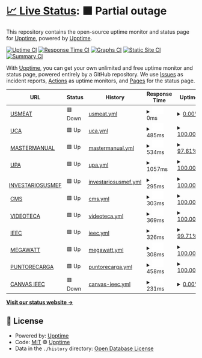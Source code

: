 # [📈 Live Status](https://monitor.designa.mx): <!--live status--> **🟧 Partial outage**

This repository contains the open-source uptime monitor and status page for [Upptime](https://upptime.js.org), powered by [Upptime](https://github.com/upptime/upptime).

[![Uptime CI](https://github.com/upptime/upptime/workflows/Uptime%20CI/badge.svg)](https://github.com/upptime/upptime/actions?query=workflow%3A%22Uptime+CI%22)
[![Response Time CI](https://github.com/upptime/upptime/workflows/Response%20Time%20CI/badge.svg)](https://github.com/upptime/upptime/actions?query=workflow%3A%22Response+Time+CI%22)
[![Graphs CI](https://github.com/upptime/upptime/workflows/Graphs%20CI/badge.svg)](https://github.com/upptime/upptime/actions?query=workflow%3A%22Graphs+CI%22)
[![Static Site CI](https://github.com/upptime/upptime/workflows/Static%20Site%20CI/badge.svg)](https://github.com/upptime/upptime/actions?query=workflow%3A%22Static+Site+CI%22)
[![Summary CI](https://github.com/upptime/upptime/workflows/Summary%20CI/badge.svg)](https://github.com/upptime/upptime/actions?query=workflow%3A%22Summary+CI%22)

With [Upptime](https://upptime.js.org), you can get your own unlimited and free uptime monitor and status page, powered entirely by a GitHub repository. We use [Issues](https://github.com/upptime/upptime/issues) as incident reports, [Actions](https://github.com/upptime/upptime/actions) as uptime monitors, and [Pages](https://monitor.designa.mx) for the status page.

<!--start: status pages-->
<!-- This summary is generated by Upptime (https://github.com/upptime/upptime) -->
<!-- Do not edit this manually, your changes will be overwritten -->
<!-- prettier-ignore -->
| URL | Status | History | Response Time | Uptime |
| --- | ------ | ------- | ------------- | ------ |
| <img alt="" src="https://icons.duckduckgo.com/ip3/usmeatlive.mx.ico" height="13"> [USMEAT](https://usmeatlive.mx/) | 🟥 Down | [usmeat.yml](https://github.com/DesignaAdmin/Monitor/commits/HEAD/history/usmeat.yml) | <details><summary><img alt="Response time graph" src="./graphs/usmeat/response-time-week.png" height="20"> 0ms</summary><br><a href="https://upptime.github.io/upptime/history/usmeat"><img alt="Response time 312" src="https://img.shields.io/endpoint?url=https%3A%2F%2Fraw.githubusercontent.com%2FDesignaAdmin%2FMonitor%2FHEAD%2Fapi%2Fusmeat%2Fresponse-time.json"></a><br><a href="https://upptime.github.io/upptime/history/usmeat"><img alt="24-hour response time 0" src="https://img.shields.io/endpoint?url=https%3A%2F%2Fraw.githubusercontent.com%2FDesignaAdmin%2FMonitor%2FHEAD%2Fapi%2Fusmeat%2Fresponse-time-day.json"></a><br><a href="https://upptime.github.io/upptime/history/usmeat"><img alt="7-day response time 0" src="https://img.shields.io/endpoint?url=https%3A%2F%2Fraw.githubusercontent.com%2FDesignaAdmin%2FMonitor%2FHEAD%2Fapi%2Fusmeat%2Fresponse-time-week.json"></a><br><a href="https://upptime.github.io/upptime/history/usmeat"><img alt="30-day response time 0" src="https://img.shields.io/endpoint?url=https%3A%2F%2Fraw.githubusercontent.com%2FDesignaAdmin%2FMonitor%2FHEAD%2Fapi%2Fusmeat%2Fresponse-time-month.json"></a><br><a href="https://upptime.github.io/upptime/history/usmeat"><img alt="1-year response time 331" src="https://img.shields.io/endpoint?url=https%3A%2F%2Fraw.githubusercontent.com%2FDesignaAdmin%2FMonitor%2FHEAD%2Fapi%2Fusmeat%2Fresponse-time-year.json"></a></details> | <details><summary><a href="https://upptime.github.io/upptime/history/usmeat">0.00%</a></summary><a href="https://upptime.github.io/upptime/history/usmeat"><img alt="All-time uptime 95.45%" src="https://img.shields.io/endpoint?url=https%3A%2F%2Fraw.githubusercontent.com%2FDesignaAdmin%2FMonitor%2FHEAD%2Fapi%2Fusmeat%2Fuptime.json"></a><br><a href="https://upptime.github.io/upptime/history/usmeat"><img alt="24-hour uptime 0.00%" src="https://img.shields.io/endpoint?url=https%3A%2F%2Fraw.githubusercontent.com%2FDesignaAdmin%2FMonitor%2FHEAD%2Fapi%2Fusmeat%2Fuptime-day.json"></a><br><a href="https://upptime.github.io/upptime/history/usmeat"><img alt="7-day uptime 0.00%" src="https://img.shields.io/endpoint?url=https%3A%2F%2Fraw.githubusercontent.com%2FDesignaAdmin%2FMonitor%2FHEAD%2Fapi%2Fusmeat%2Fuptime-week.json"></a><br><a href="https://upptime.github.io/upptime/history/usmeat"><img alt="30-day uptime 0.00%" src="https://img.shields.io/endpoint?url=https%3A%2F%2Fraw.githubusercontent.com%2FDesignaAdmin%2FMonitor%2FHEAD%2Fapi%2Fusmeat%2Fuptime-month.json"></a><br><a href="https://upptime.github.io/upptime/history/usmeat"><img alt="1-year uptime 89.58%" src="https://img.shields.io/endpoint?url=https%3A%2F%2Fraw.githubusercontent.com%2FDesignaAdmin%2FMonitor%2FHEAD%2Fapi%2Fusmeat%2Fuptime-year.json"></a></details>
| <img alt="" src="https://icons.duckduckgo.com/ip3/moodle.ucags.edu.mx.ico" height="13"> [UCA](https://moodle.ucags.edu.mx/) | 🟩 Up | [uca.yml](https://github.com/DesignaAdmin/Monitor/commits/HEAD/history/uca.yml) | <details><summary><img alt="Response time graph" src="./graphs/uca/response-time-week.png" height="20"> 485ms</summary><br><a href="https://upptime.github.io/upptime/history/uca"><img alt="Response time 580" src="https://img.shields.io/endpoint?url=https%3A%2F%2Fraw.githubusercontent.com%2FDesignaAdmin%2FMonitor%2FHEAD%2Fapi%2Fuca%2Fresponse-time.json"></a><br><a href="https://upptime.github.io/upptime/history/uca"><img alt="24-hour response time 484" src="https://img.shields.io/endpoint?url=https%3A%2F%2Fraw.githubusercontent.com%2FDesignaAdmin%2FMonitor%2FHEAD%2Fapi%2Fuca%2Fresponse-time-day.json"></a><br><a href="https://upptime.github.io/upptime/history/uca"><img alt="7-day response time 485" src="https://img.shields.io/endpoint?url=https%3A%2F%2Fraw.githubusercontent.com%2FDesignaAdmin%2FMonitor%2FHEAD%2Fapi%2Fuca%2Fresponse-time-week.json"></a><br><a href="https://upptime.github.io/upptime/history/uca"><img alt="30-day response time 476" src="https://img.shields.io/endpoint?url=https%3A%2F%2Fraw.githubusercontent.com%2FDesignaAdmin%2FMonitor%2FHEAD%2Fapi%2Fuca%2Fresponse-time-month.json"></a><br><a href="https://upptime.github.io/upptime/history/uca"><img alt="1-year response time 547" src="https://img.shields.io/endpoint?url=https%3A%2F%2Fraw.githubusercontent.com%2FDesignaAdmin%2FMonitor%2FHEAD%2Fapi%2Fuca%2Fresponse-time-year.json"></a></details> | <details><summary><a href="https://upptime.github.io/upptime/history/uca">100.00%</a></summary><a href="https://upptime.github.io/upptime/history/uca"><img alt="All-time uptime 99.85%" src="https://img.shields.io/endpoint?url=https%3A%2F%2Fraw.githubusercontent.com%2FDesignaAdmin%2FMonitor%2FHEAD%2Fapi%2Fuca%2Fuptime.json"></a><br><a href="https://upptime.github.io/upptime/history/uca"><img alt="24-hour uptime 100.00%" src="https://img.shields.io/endpoint?url=https%3A%2F%2Fraw.githubusercontent.com%2FDesignaAdmin%2FMonitor%2FHEAD%2Fapi%2Fuca%2Fuptime-day.json"></a><br><a href="https://upptime.github.io/upptime/history/uca"><img alt="7-day uptime 100.00%" src="https://img.shields.io/endpoint?url=https%3A%2F%2Fraw.githubusercontent.com%2FDesignaAdmin%2FMonitor%2FHEAD%2Fapi%2Fuca%2Fuptime-week.json"></a><br><a href="https://upptime.github.io/upptime/history/uca"><img alt="30-day uptime 100.00%" src="https://img.shields.io/endpoint?url=https%3A%2F%2Fraw.githubusercontent.com%2FDesignaAdmin%2FMonitor%2FHEAD%2Fapi%2Fuca%2Fuptime-month.json"></a><br><a href="https://upptime.github.io/upptime/history/uca"><img alt="1-year uptime 99.82%" src="https://img.shields.io/endpoint?url=https%3A%2F%2Fraw.githubusercontent.com%2FDesignaAdmin%2FMonitor%2FHEAD%2Fapi%2Fuca%2Fuptime-year.json"></a></details>
| <img alt="" src="https://icons.duckduckgo.com/ip3/mastermanual.mx.ico" height="13"> [MASTERMANUAL](https://mastermanual.mx/) | 🟩 Up | [mastermanual.yml](https://github.com/DesignaAdmin/Monitor/commits/HEAD/history/mastermanual.yml) | <details><summary><img alt="Response time graph" src="./graphs/mastermanual/response-time-week.png" height="20"> 534ms</summary><br><a href="https://upptime.github.io/upptime/history/mastermanual"><img alt="Response time 312" src="https://img.shields.io/endpoint?url=https%3A%2F%2Fraw.githubusercontent.com%2FDesignaAdmin%2FMonitor%2FHEAD%2Fapi%2Fmastermanual%2Fresponse-time.json"></a><br><a href="https://upptime.github.io/upptime/history/mastermanual"><img alt="24-hour response time 330" src="https://img.shields.io/endpoint?url=https%3A%2F%2Fraw.githubusercontent.com%2FDesignaAdmin%2FMonitor%2FHEAD%2Fapi%2Fmastermanual%2Fresponse-time-day.json"></a><br><a href="https://upptime.github.io/upptime/history/mastermanual"><img alt="7-day response time 534" src="https://img.shields.io/endpoint?url=https%3A%2F%2Fraw.githubusercontent.com%2FDesignaAdmin%2FMonitor%2FHEAD%2Fapi%2Fmastermanual%2Fresponse-time-week.json"></a><br><a href="https://upptime.github.io/upptime/history/mastermanual"><img alt="30-day response time 380" src="https://img.shields.io/endpoint?url=https%3A%2F%2Fraw.githubusercontent.com%2FDesignaAdmin%2FMonitor%2FHEAD%2Fapi%2Fmastermanual%2Fresponse-time-month.json"></a><br><a href="https://upptime.github.io/upptime/history/mastermanual"><img alt="1-year response time 325" src="https://img.shields.io/endpoint?url=https%3A%2F%2Fraw.githubusercontent.com%2FDesignaAdmin%2FMonitor%2FHEAD%2Fapi%2Fmastermanual%2Fresponse-time-year.json"></a></details> | <details><summary><a href="https://upptime.github.io/upptime/history/mastermanual">97.61%</a></summary><a href="https://upptime.github.io/upptime/history/mastermanual"><img alt="All-time uptime 99.88%" src="https://img.shields.io/endpoint?url=https%3A%2F%2Fraw.githubusercontent.com%2FDesignaAdmin%2FMonitor%2FHEAD%2Fapi%2Fmastermanual%2Fuptime.json"></a><br><a href="https://upptime.github.io/upptime/history/mastermanual"><img alt="24-hour uptime 100.00%" src="https://img.shields.io/endpoint?url=https%3A%2F%2Fraw.githubusercontent.com%2FDesignaAdmin%2FMonitor%2FHEAD%2Fapi%2Fmastermanual%2Fuptime-day.json"></a><br><a href="https://upptime.github.io/upptime/history/mastermanual"><img alt="7-day uptime 97.61%" src="https://img.shields.io/endpoint?url=https%3A%2F%2Fraw.githubusercontent.com%2FDesignaAdmin%2FMonitor%2FHEAD%2Fapi%2Fmastermanual%2Fuptime-week.json"></a><br><a href="https://upptime.github.io/upptime/history/mastermanual"><img alt="30-day uptime 99.37%" src="https://img.shields.io/endpoint?url=https%3A%2F%2Fraw.githubusercontent.com%2FDesignaAdmin%2FMonitor%2FHEAD%2Fapi%2Fmastermanual%2Fuptime-month.json"></a><br><a href="https://upptime.github.io/upptime/history/mastermanual"><img alt="1-year uptime 99.89%" src="https://img.shields.io/endpoint?url=https%3A%2F%2Fraw.githubusercontent.com%2FDesignaAdmin%2FMonitor%2FHEAD%2Fapi%2Fmastermanual%2Fuptime-year.json"></a></details>
| <img alt="" src="https://icons.duckduckgo.com/ip3/upa.edu.mx.ico" height="13"> [UPA](https://upa.edu.mx/) | 🟩 Up | [upa.yml](https://github.com/DesignaAdmin/Monitor/commits/HEAD/history/upa.yml) | <details><summary><img alt="Response time graph" src="./graphs/upa/response-time-week.png" height="20"> 1057ms</summary><br><a href="https://upptime.github.io/upptime/history/upa"><img alt="Response time 777" src="https://img.shields.io/endpoint?url=https%3A%2F%2Fraw.githubusercontent.com%2FDesignaAdmin%2FMonitor%2FHEAD%2Fapi%2Fupa%2Fresponse-time.json"></a><br><a href="https://upptime.github.io/upptime/history/upa"><img alt="24-hour response time 976" src="https://img.shields.io/endpoint?url=https%3A%2F%2Fraw.githubusercontent.com%2FDesignaAdmin%2FMonitor%2FHEAD%2Fapi%2Fupa%2Fresponse-time-day.json"></a><br><a href="https://upptime.github.io/upptime/history/upa"><img alt="7-day response time 1057" src="https://img.shields.io/endpoint?url=https%3A%2F%2Fraw.githubusercontent.com%2FDesignaAdmin%2FMonitor%2FHEAD%2Fapi%2Fupa%2Fresponse-time-week.json"></a><br><a href="https://upptime.github.io/upptime/history/upa"><img alt="30-day response time 1194" src="https://img.shields.io/endpoint?url=https%3A%2F%2Fraw.githubusercontent.com%2FDesignaAdmin%2FMonitor%2FHEAD%2Fapi%2Fupa%2Fresponse-time-month.json"></a><br><a href="https://upptime.github.io/upptime/history/upa"><img alt="1-year response time 811" src="https://img.shields.io/endpoint?url=https%3A%2F%2Fraw.githubusercontent.com%2FDesignaAdmin%2FMonitor%2FHEAD%2Fapi%2Fupa%2Fresponse-time-year.json"></a></details> | <details><summary><a href="https://upptime.github.io/upptime/history/upa">100.00%</a></summary><a href="https://upptime.github.io/upptime/history/upa"><img alt="All-time uptime 99.96%" src="https://img.shields.io/endpoint?url=https%3A%2F%2Fraw.githubusercontent.com%2FDesignaAdmin%2FMonitor%2FHEAD%2Fapi%2Fupa%2Fuptime.json"></a><br><a href="https://upptime.github.io/upptime/history/upa"><img alt="24-hour uptime 100.00%" src="https://img.shields.io/endpoint?url=https%3A%2F%2Fraw.githubusercontent.com%2FDesignaAdmin%2FMonitor%2FHEAD%2Fapi%2Fupa%2Fuptime-day.json"></a><br><a href="https://upptime.github.io/upptime/history/upa"><img alt="7-day uptime 100.00%" src="https://img.shields.io/endpoint?url=https%3A%2F%2Fraw.githubusercontent.com%2FDesignaAdmin%2FMonitor%2FHEAD%2Fapi%2Fupa%2Fuptime-week.json"></a><br><a href="https://upptime.github.io/upptime/history/upa"><img alt="30-day uptime 100.00%" src="https://img.shields.io/endpoint?url=https%3A%2F%2Fraw.githubusercontent.com%2FDesignaAdmin%2FMonitor%2FHEAD%2Fapi%2Fupa%2Fuptime-month.json"></a><br><a href="https://upptime.github.io/upptime/history/upa"><img alt="1-year uptime 99.98%" src="https://img.shields.io/endpoint?url=https%3A%2F%2Fraw.githubusercontent.com%2FDesignaAdmin%2FMonitor%2FHEAD%2Fapi%2Fupa%2Fuptime-year.json"></a></details>
| <img alt="" src="https://icons.duckduckgo.com/ip3/inventariousmef.com.mx.ico" height="13"> [INVESTARIOSUSMEF](https://inventariousmef.com.mx/) | 🟩 Up | [investariosusmef.yml](https://github.com/DesignaAdmin/Monitor/commits/HEAD/history/investariosusmef.yml) | <details><summary><img alt="Response time graph" src="./graphs/investariosusmef/response-time-week.png" height="20"> 295ms</summary><br><a href="https://upptime.github.io/upptime/history/investariosusmef"><img alt="Response time 297" src="https://img.shields.io/endpoint?url=https%3A%2F%2Fraw.githubusercontent.com%2FDesignaAdmin%2FMonitor%2FHEAD%2Fapi%2Finvestariosusmef%2Fresponse-time.json"></a><br><a href="https://upptime.github.io/upptime/history/investariosusmef"><img alt="24-hour response time 308" src="https://img.shields.io/endpoint?url=https%3A%2F%2Fraw.githubusercontent.com%2FDesignaAdmin%2FMonitor%2FHEAD%2Fapi%2Finvestariosusmef%2Fresponse-time-day.json"></a><br><a href="https://upptime.github.io/upptime/history/investariosusmef"><img alt="7-day response time 295" src="https://img.shields.io/endpoint?url=https%3A%2F%2Fraw.githubusercontent.com%2FDesignaAdmin%2FMonitor%2FHEAD%2Fapi%2Finvestariosusmef%2Fresponse-time-week.json"></a><br><a href="https://upptime.github.io/upptime/history/investariosusmef"><img alt="30-day response time 268" src="https://img.shields.io/endpoint?url=https%3A%2F%2Fraw.githubusercontent.com%2FDesignaAdmin%2FMonitor%2FHEAD%2Fapi%2Finvestariosusmef%2Fresponse-time-month.json"></a><br><a href="https://upptime.github.io/upptime/history/investariosusmef"><img alt="1-year response time 310" src="https://img.shields.io/endpoint?url=https%3A%2F%2Fraw.githubusercontent.com%2FDesignaAdmin%2FMonitor%2FHEAD%2Fapi%2Finvestariosusmef%2Fresponse-time-year.json"></a></details> | <details><summary><a href="https://upptime.github.io/upptime/history/investariosusmef">100.00%</a></summary><a href="https://upptime.github.io/upptime/history/investariosusmef"><img alt="All-time uptime 99.05%" src="https://img.shields.io/endpoint?url=https%3A%2F%2Fraw.githubusercontent.com%2FDesignaAdmin%2FMonitor%2FHEAD%2Fapi%2Finvestariosusmef%2Fuptime.json"></a><br><a href="https://upptime.github.io/upptime/history/investariosusmef"><img alt="24-hour uptime 100.00%" src="https://img.shields.io/endpoint?url=https%3A%2F%2Fraw.githubusercontent.com%2FDesignaAdmin%2FMonitor%2FHEAD%2Fapi%2Finvestariosusmef%2Fuptime-day.json"></a><br><a href="https://upptime.github.io/upptime/history/investariosusmef"><img alt="7-day uptime 100.00%" src="https://img.shields.io/endpoint?url=https%3A%2F%2Fraw.githubusercontent.com%2FDesignaAdmin%2FMonitor%2FHEAD%2Fapi%2Finvestariosusmef%2Fuptime-week.json"></a><br><a href="https://upptime.github.io/upptime/history/investariosusmef"><img alt="30-day uptime 100.00%" src="https://img.shields.io/endpoint?url=https%3A%2F%2Fraw.githubusercontent.com%2FDesignaAdmin%2FMonitor%2FHEAD%2Fapi%2Finvestariosusmef%2Fuptime-month.json"></a><br><a href="https://upptime.github.io/upptime/history/investariosusmef"><img alt="1-year uptime 97.96%" src="https://img.shields.io/endpoint?url=https%3A%2F%2Fraw.githubusercontent.com%2FDesignaAdmin%2FMonitor%2FHEAD%2Fapi%2Finvestariosusmef%2Fuptime-year.json"></a></details>
| <img alt="" src="https://icons.duckduckgo.com/ip3/cms.designa.mx.ico" height="13"> [CMS](https://cms.designa.mx/) | 🟩 Up | [cms.yml](https://github.com/DesignaAdmin/Monitor/commits/HEAD/history/cms.yml) | <details><summary><img alt="Response time graph" src="./graphs/cms/response-time-week.png" height="20"> 303ms</summary><br><a href="https://upptime.github.io/upptime/history/cms"><img alt="Response time 293" src="https://img.shields.io/endpoint?url=https%3A%2F%2Fraw.githubusercontent.com%2FDesignaAdmin%2FMonitor%2FHEAD%2Fapi%2Fcms%2Fresponse-time.json"></a><br><a href="https://upptime.github.io/upptime/history/cms"><img alt="24-hour response time 359" src="https://img.shields.io/endpoint?url=https%3A%2F%2Fraw.githubusercontent.com%2FDesignaAdmin%2FMonitor%2FHEAD%2Fapi%2Fcms%2Fresponse-time-day.json"></a><br><a href="https://upptime.github.io/upptime/history/cms"><img alt="7-day response time 303" src="https://img.shields.io/endpoint?url=https%3A%2F%2Fraw.githubusercontent.com%2FDesignaAdmin%2FMonitor%2FHEAD%2Fapi%2Fcms%2Fresponse-time-week.json"></a><br><a href="https://upptime.github.io/upptime/history/cms"><img alt="30-day response time 264" src="https://img.shields.io/endpoint?url=https%3A%2F%2Fraw.githubusercontent.com%2FDesignaAdmin%2FMonitor%2FHEAD%2Fapi%2Fcms%2Fresponse-time-month.json"></a><br><a href="https://upptime.github.io/upptime/history/cms"><img alt="1-year response time 309" src="https://img.shields.io/endpoint?url=https%3A%2F%2Fraw.githubusercontent.com%2FDesignaAdmin%2FMonitor%2FHEAD%2Fapi%2Fcms%2Fresponse-time-year.json"></a></details> | <details><summary><a href="https://upptime.github.io/upptime/history/cms">100.00%</a></summary><a href="https://upptime.github.io/upptime/history/cms"><img alt="All-time uptime 99.92%" src="https://img.shields.io/endpoint?url=https%3A%2F%2Fraw.githubusercontent.com%2FDesignaAdmin%2FMonitor%2FHEAD%2Fapi%2Fcms%2Fuptime.json"></a><br><a href="https://upptime.github.io/upptime/history/cms"><img alt="24-hour uptime 100.00%" src="https://img.shields.io/endpoint?url=https%3A%2F%2Fraw.githubusercontent.com%2FDesignaAdmin%2FMonitor%2FHEAD%2Fapi%2Fcms%2Fuptime-day.json"></a><br><a href="https://upptime.github.io/upptime/history/cms"><img alt="7-day uptime 100.00%" src="https://img.shields.io/endpoint?url=https%3A%2F%2Fraw.githubusercontent.com%2FDesignaAdmin%2FMonitor%2FHEAD%2Fapi%2Fcms%2Fuptime-week.json"></a><br><a href="https://upptime.github.io/upptime/history/cms"><img alt="30-day uptime 99.87%" src="https://img.shields.io/endpoint?url=https%3A%2F%2Fraw.githubusercontent.com%2FDesignaAdmin%2FMonitor%2FHEAD%2Fapi%2Fcms%2Fuptime-month.json"></a><br><a href="https://upptime.github.io/upptime/history/cms"><img alt="1-year uptime 99.99%" src="https://img.shields.io/endpoint?url=https%3A%2F%2Fraw.githubusercontent.com%2FDesignaAdmin%2FMonitor%2FHEAD%2Fapi%2Fcms%2Fuptime-year.json"></a></details>
| <img alt="" src="https://icons.duckduckgo.com/ip3/videotec.americansoftwoodsmexico.com.ico" height="13"> [VIDEOTECA](https://videotec.americansoftwoodsmexico.com/) | 🟩 Up | [videoteca.yml](https://github.com/DesignaAdmin/Monitor/commits/HEAD/history/videoteca.yml) | <details><summary><img alt="Response time graph" src="./graphs/videoteca/response-time-week.png" height="20"> 369ms</summary><br><a href="https://upptime.github.io/upptime/history/videoteca"><img alt="Response time 378" src="https://img.shields.io/endpoint?url=https%3A%2F%2Fraw.githubusercontent.com%2FDesignaAdmin%2FMonitor%2FHEAD%2Fapi%2Fvideoteca%2Fresponse-time.json"></a><br><a href="https://upptime.github.io/upptime/history/videoteca"><img alt="24-hour response time 364" src="https://img.shields.io/endpoint?url=https%3A%2F%2Fraw.githubusercontent.com%2FDesignaAdmin%2FMonitor%2FHEAD%2Fapi%2Fvideoteca%2Fresponse-time-day.json"></a><br><a href="https://upptime.github.io/upptime/history/videoteca"><img alt="7-day response time 369" src="https://img.shields.io/endpoint?url=https%3A%2F%2Fraw.githubusercontent.com%2FDesignaAdmin%2FMonitor%2FHEAD%2Fapi%2Fvideoteca%2Fresponse-time-week.json"></a><br><a href="https://upptime.github.io/upptime/history/videoteca"><img alt="30-day response time 336" src="https://img.shields.io/endpoint?url=https%3A%2F%2Fraw.githubusercontent.com%2FDesignaAdmin%2FMonitor%2FHEAD%2Fapi%2Fvideoteca%2Fresponse-time-month.json"></a><br><a href="https://upptime.github.io/upptime/history/videoteca"><img alt="1-year response time 392" src="https://img.shields.io/endpoint?url=https%3A%2F%2Fraw.githubusercontent.com%2FDesignaAdmin%2FMonitor%2FHEAD%2Fapi%2Fvideoteca%2Fresponse-time-year.json"></a></details> | <details><summary><a href="https://upptime.github.io/upptime/history/videoteca">100.00%</a></summary><a href="https://upptime.github.io/upptime/history/videoteca"><img alt="All-time uptime 98.60%" src="https://img.shields.io/endpoint?url=https%3A%2F%2Fraw.githubusercontent.com%2FDesignaAdmin%2FMonitor%2FHEAD%2Fapi%2Fvideoteca%2Fuptime.json"></a><br><a href="https://upptime.github.io/upptime/history/videoteca"><img alt="24-hour uptime 100.00%" src="https://img.shields.io/endpoint?url=https%3A%2F%2Fraw.githubusercontent.com%2FDesignaAdmin%2FMonitor%2FHEAD%2Fapi%2Fvideoteca%2Fuptime-day.json"></a><br><a href="https://upptime.github.io/upptime/history/videoteca"><img alt="7-day uptime 100.00%" src="https://img.shields.io/endpoint?url=https%3A%2F%2Fraw.githubusercontent.com%2FDesignaAdmin%2FMonitor%2FHEAD%2Fapi%2Fvideoteca%2Fuptime-week.json"></a><br><a href="https://upptime.github.io/upptime/history/videoteca"><img alt="30-day uptime 89.50%" src="https://img.shields.io/endpoint?url=https%3A%2F%2Fraw.githubusercontent.com%2FDesignaAdmin%2FMonitor%2FHEAD%2Fapi%2Fvideoteca%2Fuptime-month.json"></a><br><a href="https://upptime.github.io/upptime/history/videoteca"><img alt="1-year uptime 96.93%" src="https://img.shields.io/endpoint?url=https%3A%2F%2Fraw.githubusercontent.com%2FDesignaAdmin%2FMonitor%2FHEAD%2Fapi%2Fvideoteca%2Fuptime-year.json"></a></details>
| <img alt="" src="https://icons.duckduckgo.com/ip3/ieec.mx.ico" height="13"> [IEEC](https://ieec.mx/) | 🟩 Up | [ieec.yml](https://github.com/DesignaAdmin/Monitor/commits/HEAD/history/ieec.yml) | <details><summary><img alt="Response time graph" src="./graphs/ieec/response-time-week.png" height="20"> 326ms</summary><br><a href="https://upptime.github.io/upptime/history/ieec"><img alt="Response time 302" src="https://img.shields.io/endpoint?url=https%3A%2F%2Fraw.githubusercontent.com%2FDesignaAdmin%2FMonitor%2FHEAD%2Fapi%2Fieec%2Fresponse-time.json"></a><br><a href="https://upptime.github.io/upptime/history/ieec"><img alt="24-hour response time 326" src="https://img.shields.io/endpoint?url=https%3A%2F%2Fraw.githubusercontent.com%2FDesignaAdmin%2FMonitor%2FHEAD%2Fapi%2Fieec%2Fresponse-time-day.json"></a><br><a href="https://upptime.github.io/upptime/history/ieec"><img alt="7-day response time 326" src="https://img.shields.io/endpoint?url=https%3A%2F%2Fraw.githubusercontent.com%2FDesignaAdmin%2FMonitor%2FHEAD%2Fapi%2Fieec%2Fresponse-time-week.json"></a><br><a href="https://upptime.github.io/upptime/history/ieec"><img alt="30-day response time 281" src="https://img.shields.io/endpoint?url=https%3A%2F%2Fraw.githubusercontent.com%2FDesignaAdmin%2FMonitor%2FHEAD%2Fapi%2Fieec%2Fresponse-time-month.json"></a><br><a href="https://upptime.github.io/upptime/history/ieec"><img alt="1-year response time 327" src="https://img.shields.io/endpoint?url=https%3A%2F%2Fraw.githubusercontent.com%2FDesignaAdmin%2FMonitor%2FHEAD%2Fapi%2Fieec%2Fresponse-time-year.json"></a></details> | <details><summary><a href="https://upptime.github.io/upptime/history/ieec">99.71%</a></summary><a href="https://upptime.github.io/upptime/history/ieec"><img alt="All-time uptime 99.77%" src="https://img.shields.io/endpoint?url=https%3A%2F%2Fraw.githubusercontent.com%2FDesignaAdmin%2FMonitor%2FHEAD%2Fapi%2Fieec%2Fuptime.json"></a><br><a href="https://upptime.github.io/upptime/history/ieec"><img alt="24-hour uptime 97.95%" src="https://img.shields.io/endpoint?url=https%3A%2F%2Fraw.githubusercontent.com%2FDesignaAdmin%2FMonitor%2FHEAD%2Fapi%2Fieec%2Fuptime-day.json"></a><br><a href="https://upptime.github.io/upptime/history/ieec"><img alt="7-day uptime 99.71%" src="https://img.shields.io/endpoint?url=https%3A%2F%2Fraw.githubusercontent.com%2FDesignaAdmin%2FMonitor%2FHEAD%2Fapi%2Fieec%2Fuptime-week.json"></a><br><a href="https://upptime.github.io/upptime/history/ieec"><img alt="30-day uptime 99.93%" src="https://img.shields.io/endpoint?url=https%3A%2F%2Fraw.githubusercontent.com%2FDesignaAdmin%2FMonitor%2FHEAD%2Fapi%2Fieec%2Fuptime-month.json"></a><br><a href="https://upptime.github.io/upptime/history/ieec"><img alt="1-year uptime 99.69%" src="https://img.shields.io/endpoint?url=https%3A%2F%2Fraw.githubusercontent.com%2FDesignaAdmin%2FMonitor%2FHEAD%2Fapi%2Fieec%2Fuptime-year.json"></a></details>
| <img alt="" src="https://icons.duckduckgo.com/ip3/megawatt.com.mx.ico" height="13"> [MEGAWATT](https://megawatt.com.mx/) | 🟩 Up | [megawatt.yml](https://github.com/DesignaAdmin/Monitor/commits/HEAD/history/megawatt.yml) | <details><summary><img alt="Response time graph" src="./graphs/megawatt/response-time-week.png" height="20"> 308ms</summary><br><a href="https://upptime.github.io/upptime/history/megawatt"><img alt="Response time 305" src="https://img.shields.io/endpoint?url=https%3A%2F%2Fraw.githubusercontent.com%2FDesignaAdmin%2FMonitor%2FHEAD%2Fapi%2Fmegawatt%2Fresponse-time.json"></a><br><a href="https://upptime.github.io/upptime/history/megawatt"><img alt="24-hour response time 322" src="https://img.shields.io/endpoint?url=https%3A%2F%2Fraw.githubusercontent.com%2FDesignaAdmin%2FMonitor%2FHEAD%2Fapi%2Fmegawatt%2Fresponse-time-day.json"></a><br><a href="https://upptime.github.io/upptime/history/megawatt"><img alt="7-day response time 308" src="https://img.shields.io/endpoint?url=https%3A%2F%2Fraw.githubusercontent.com%2FDesignaAdmin%2FMonitor%2FHEAD%2Fapi%2Fmegawatt%2Fresponse-time-week.json"></a><br><a href="https://upptime.github.io/upptime/history/megawatt"><img alt="30-day response time 298" src="https://img.shields.io/endpoint?url=https%3A%2F%2Fraw.githubusercontent.com%2FDesignaAdmin%2FMonitor%2FHEAD%2Fapi%2Fmegawatt%2Fresponse-time-month.json"></a><br><a href="https://upptime.github.io/upptime/history/megawatt"><img alt="1-year response time 322" src="https://img.shields.io/endpoint?url=https%3A%2F%2Fraw.githubusercontent.com%2FDesignaAdmin%2FMonitor%2FHEAD%2Fapi%2Fmegawatt%2Fresponse-time-year.json"></a></details> | <details><summary><a href="https://upptime.github.io/upptime/history/megawatt">100.00%</a></summary><a href="https://upptime.github.io/upptime/history/megawatt"><img alt="All-time uptime 99.93%" src="https://img.shields.io/endpoint?url=https%3A%2F%2Fraw.githubusercontent.com%2FDesignaAdmin%2FMonitor%2FHEAD%2Fapi%2Fmegawatt%2Fuptime.json"></a><br><a href="https://upptime.github.io/upptime/history/megawatt"><img alt="24-hour uptime 100.00%" src="https://img.shields.io/endpoint?url=https%3A%2F%2Fraw.githubusercontent.com%2FDesignaAdmin%2FMonitor%2FHEAD%2Fapi%2Fmegawatt%2Fuptime-day.json"></a><br><a href="https://upptime.github.io/upptime/history/megawatt"><img alt="7-day uptime 100.00%" src="https://img.shields.io/endpoint?url=https%3A%2F%2Fraw.githubusercontent.com%2FDesignaAdmin%2FMonitor%2FHEAD%2Fapi%2Fmegawatt%2Fuptime-week.json"></a><br><a href="https://upptime.github.io/upptime/history/megawatt"><img alt="30-day uptime 100.00%" src="https://img.shields.io/endpoint?url=https%3A%2F%2Fraw.githubusercontent.com%2FDesignaAdmin%2FMonitor%2FHEAD%2Fapi%2Fmegawatt%2Fuptime-month.json"></a><br><a href="https://upptime.github.io/upptime/history/megawatt"><img alt="1-year uptime 100.00%" src="https://img.shields.io/endpoint?url=https%3A%2F%2Fraw.githubusercontent.com%2FDesignaAdmin%2FMonitor%2FHEAD%2Fapi%2Fmegawatt%2Fuptime-year.json"></a></details>
| <img alt="" src="https://icons.duckduckgo.com/ip3/puntoderecarga.mx.ico" height="13"> [PUNTORECARGA](https://puntoderecarga.mx/) | 🟩 Up | [puntorecarga.yml](https://github.com/DesignaAdmin/Monitor/commits/HEAD/history/puntorecarga.yml) | <details><summary><img alt="Response time graph" src="./graphs/puntorecarga/response-time-week.png" height="20"> 458ms</summary><br><a href="https://upptime.github.io/upptime/history/puntorecarga"><img alt="Response time 451" src="https://img.shields.io/endpoint?url=https%3A%2F%2Fraw.githubusercontent.com%2FDesignaAdmin%2FMonitor%2FHEAD%2Fapi%2Fpuntorecarga%2Fresponse-time.json"></a><br><a href="https://upptime.github.io/upptime/history/puntorecarga"><img alt="24-hour response time 483" src="https://img.shields.io/endpoint?url=https%3A%2F%2Fraw.githubusercontent.com%2FDesignaAdmin%2FMonitor%2FHEAD%2Fapi%2Fpuntorecarga%2Fresponse-time-day.json"></a><br><a href="https://upptime.github.io/upptime/history/puntorecarga"><img alt="7-day response time 458" src="https://img.shields.io/endpoint?url=https%3A%2F%2Fraw.githubusercontent.com%2FDesignaAdmin%2FMonitor%2FHEAD%2Fapi%2Fpuntorecarga%2Fresponse-time-week.json"></a><br><a href="https://upptime.github.io/upptime/history/puntorecarga"><img alt="30-day response time 386" src="https://img.shields.io/endpoint?url=https%3A%2F%2Fraw.githubusercontent.com%2FDesignaAdmin%2FMonitor%2FHEAD%2Fapi%2Fpuntorecarga%2Fresponse-time-month.json"></a><br><a href="https://upptime.github.io/upptime/history/puntorecarga"><img alt="1-year response time 469" src="https://img.shields.io/endpoint?url=https%3A%2F%2Fraw.githubusercontent.com%2FDesignaAdmin%2FMonitor%2FHEAD%2Fapi%2Fpuntorecarga%2Fresponse-time-year.json"></a></details> | <details><summary><a href="https://upptime.github.io/upptime/history/puntorecarga">100.00%</a></summary><a href="https://upptime.github.io/upptime/history/puntorecarga"><img alt="All-time uptime 99.92%" src="https://img.shields.io/endpoint?url=https%3A%2F%2Fraw.githubusercontent.com%2FDesignaAdmin%2FMonitor%2FHEAD%2Fapi%2Fpuntorecarga%2Fuptime.json"></a><br><a href="https://upptime.github.io/upptime/history/puntorecarga"><img alt="24-hour uptime 100.00%" src="https://img.shields.io/endpoint?url=https%3A%2F%2Fraw.githubusercontent.com%2FDesignaAdmin%2FMonitor%2FHEAD%2Fapi%2Fpuntorecarga%2Fuptime-day.json"></a><br><a href="https://upptime.github.io/upptime/history/puntorecarga"><img alt="7-day uptime 100.00%" src="https://img.shields.io/endpoint?url=https%3A%2F%2Fraw.githubusercontent.com%2FDesignaAdmin%2FMonitor%2FHEAD%2Fapi%2Fpuntorecarga%2Fuptime-week.json"></a><br><a href="https://upptime.github.io/upptime/history/puntorecarga"><img alt="30-day uptime 100.00%" src="https://img.shields.io/endpoint?url=https%3A%2F%2Fraw.githubusercontent.com%2FDesignaAdmin%2FMonitor%2FHEAD%2Fapi%2Fpuntorecarga%2Fuptime-month.json"></a><br><a href="https://upptime.github.io/upptime/history/puntorecarga"><img alt="1-year uptime 100.00%" src="https://img.shields.io/endpoint?url=https%3A%2F%2Fraw.githubusercontent.com%2FDesignaAdmin%2FMonitor%2FHEAD%2Fapi%2Fpuntorecarga%2Fuptime-year.json"></a></details>
| <img alt="" src="https://icons.duckduckgo.com/ip3/canvas.ieec.mx.ico" height="13"> [CANVAS IEEC](https://canvas.ieec.mx/) | 🟥 Down | [canvas-ieec.yml](https://github.com/DesignaAdmin/Monitor/commits/HEAD/history/canvas-ieec.yml) | <details><summary><img alt="Response time graph" src="./graphs/canvas-ieec/response-time-week.png" height="20"> 231ms</summary><br><a href="https://upptime.github.io/upptime/history/canvas-ieec"><img alt="Response time 242" src="https://img.shields.io/endpoint?url=https%3A%2F%2Fraw.githubusercontent.com%2FDesignaAdmin%2FMonitor%2FHEAD%2Fapi%2Fcanvas-ieec%2Fresponse-time.json"></a><br><a href="https://upptime.github.io/upptime/history/canvas-ieec"><img alt="24-hour response time 242" src="https://img.shields.io/endpoint?url=https%3A%2F%2Fraw.githubusercontent.com%2FDesignaAdmin%2FMonitor%2FHEAD%2Fapi%2Fcanvas-ieec%2Fresponse-time-day.json"></a><br><a href="https://upptime.github.io/upptime/history/canvas-ieec"><img alt="7-day response time 231" src="https://img.shields.io/endpoint?url=https%3A%2F%2Fraw.githubusercontent.com%2FDesignaAdmin%2FMonitor%2FHEAD%2Fapi%2Fcanvas-ieec%2Fresponse-time-week.json"></a><br><a href="https://upptime.github.io/upptime/history/canvas-ieec"><img alt="30-day response time 202" src="https://img.shields.io/endpoint?url=https%3A%2F%2Fraw.githubusercontent.com%2FDesignaAdmin%2FMonitor%2FHEAD%2Fapi%2Fcanvas-ieec%2Fresponse-time-month.json"></a><br><a href="https://upptime.github.io/upptime/history/canvas-ieec"><img alt="1-year response time 246" src="https://img.shields.io/endpoint?url=https%3A%2F%2Fraw.githubusercontent.com%2FDesignaAdmin%2FMonitor%2FHEAD%2Fapi%2Fcanvas-ieec%2Fresponse-time-year.json"></a></details> | <details><summary><a href="https://upptime.github.io/upptime/history/canvas-ieec">0.00%</a></summary><a href="https://upptime.github.io/upptime/history/canvas-ieec"><img alt="All-time uptime 0.00%" src="https://img.shields.io/endpoint?url=https%3A%2F%2Fraw.githubusercontent.com%2FDesignaAdmin%2FMonitor%2FHEAD%2Fapi%2Fcanvas-ieec%2Fuptime.json"></a><br><a href="https://upptime.github.io/upptime/history/canvas-ieec"><img alt="24-hour uptime 0.00%" src="https://img.shields.io/endpoint?url=https%3A%2F%2Fraw.githubusercontent.com%2FDesignaAdmin%2FMonitor%2FHEAD%2Fapi%2Fcanvas-ieec%2Fuptime-day.json"></a><br><a href="https://upptime.github.io/upptime/history/canvas-ieec"><img alt="7-day uptime 0.00%" src="https://img.shields.io/endpoint?url=https%3A%2F%2Fraw.githubusercontent.com%2FDesignaAdmin%2FMonitor%2FHEAD%2Fapi%2Fcanvas-ieec%2Fuptime-week.json"></a><br><a href="https://upptime.github.io/upptime/history/canvas-ieec"><img alt="30-day uptime 0.00%" src="https://img.shields.io/endpoint?url=https%3A%2F%2Fraw.githubusercontent.com%2FDesignaAdmin%2FMonitor%2FHEAD%2Fapi%2Fcanvas-ieec%2Fuptime-month.json"></a><br><a href="https://upptime.github.io/upptime/history/canvas-ieec"><img alt="1-year uptime 0.00%" src="https://img.shields.io/endpoint?url=https%3A%2F%2Fraw.githubusercontent.com%2FDesignaAdmin%2FMonitor%2FHEAD%2Fapi%2Fcanvas-ieec%2Fuptime-year.json"></a></details>

<!--end: status pages-->

[**Visit our status website →**](https://monitor.designa.mx)

## 📄 License

- Powered by: [Upptime](https://github.com/upptime/upptime)
- Code: [MIT](./LICENSE) © [Upptime](https://upptime.js.org)
- Data in the `./history` directory: [Open Database License](https://opendatacommons.org/licenses/odbl/1-0/)
